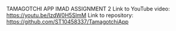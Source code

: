 TAMAGOTCHI APP
IMAD ASSIGNMENT 2
Link to YouTube video: https://youtu.be/IzdW0H5SlmM
Link to repository: https://github.com/ST10458337/TamagotchiApp
